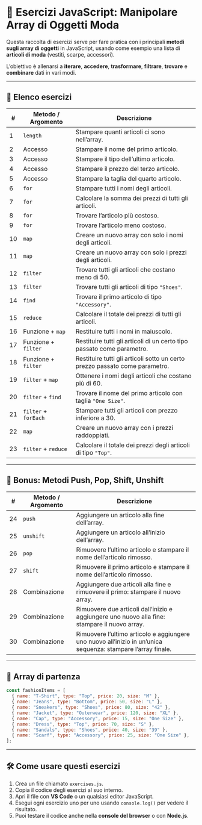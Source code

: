 # 👗 Esercizi JavaScript: Manipolare Array di Oggetti Moda  

Questa raccolta di esercizi serve per fare pratica con i principali **metodi sugli array di oggetti** in JavaScript, usando come esempio una lista di **articoli di moda** (vestiti, scarpe, accessori).  

L’obiettivo è allenarsi a **iterare**, **accedere**, **trasformare**, **filtrare**, **trovare** e **combinare** dati in vari modi.  

---

## 📝 Elenco esercizi

| #  | Metodo / Argomento        | Descrizione                                                                 |
|----|---------------------------|-----------------------------------------------------------------------------|
| 1  | `length`                  | Stampare quanti articoli ci sono nell’array.                                |
| 2  | Accesso                   | Stampare il nome del primo articolo.                                        |
| 3  | Accesso                   | Stampare il tipo dell’ultimo articolo.                                      |
| 4  | Accesso                   | Stampare il prezzo del terzo articolo.                                      |
| 5  | Accesso                   | Stampare la taglia del quarto articolo.                                     |
| 6  | `for`       | Stampare tutti i nomi degli articoli.                                       |
| 7  | `for`         | Calcolare la somma dei prezzi di tutti gli articoli.                        |
| 8  | `for`                     | Trovare l’articolo più costoso.                                             |
| 9  | `for`                     | Trovare l’articolo meno costoso.                                            |
| 10 | `map`                     | Creare un nuovo array con solo i nomi degli articoli.                       |
| 11 | `map`                     | Creare un nuovo array con solo i prezzi degli articoli.                     |
| 12 | `filter`                  | Trovare tutti gli articoli che costano meno di 50.                          |
| 13 | `filter`                  | Trovare tutti gli articoli di tipo `"Shoes"`.                               |
| 14 | `find`                    | Trovare il primo articolo di tipo `"Accessory"`.                            |
| 15 | `reduce`                  | Calcolare il totale dei prezzi di tutti gli articoli.                       |
| 16 | Funzione + `map`          | Restituire tutti i nomi in maiuscolo.                                       |
| 17 | Funzione + `filter`       | Restituire tutti gli articoli di un certo tipo passato come parametro.      |
| 18 | Funzione + `filter`       | Restituire tutti gli articoli sotto un certo prezzo passato come parametro. |
| 19 | `filter` + `map`          | Ottenere i nomi degli articoli che costano più di 60.                       |
| 20 | `filter` + `find`         | Trovare il nome del primo articolo con taglia `"One Size"`.                 |
| 21 | `filter` + `forEach`      | Stampare tutti gli articoli con prezzo inferiore a 30.                      |
| 22 | `map`                     | Creare un nuovo array con i prezzi raddoppiati.                             |
| 23 | `filter` + `reduce`       | Calcolare il totale dei prezzi degli articoli di tipo `"Top"`.              |

---

## 🔹 Bonus: Metodi Push, Pop, Shift, Unshift

| #  | Metodo / Argomento        | Descrizione                                                                 |
|----|---------------------------|-----------------------------------------------------------------------------|
| 24 | `push`                    | Aggiungere un articolo alla fine dell’array.                                 |
| 25 | `unshift`                 | Aggiungere un articolo all’inizio dell’array.                                |
| 26 | `pop`                     | Rimuovere l’ultimo articolo e stampare il nome dell’articolo rimosso.       |
| 27 | `shift`                   | Rimuovere il primo articolo e stampare il nome dell’articolo rimosso.       |
| 28 | Combinazione              | Aggiungere due articoli alla fine e rimuovere il primo: stampare il nuovo array. |
| 29 | Combinazione              | Rimuovere due articoli dall’inizio e aggiungere uno nuovo alla fine: stampare il nuovo array. |
| 30 | Combinazione              | Rimuovere l’ultimo articolo e aggiungere uno nuovo all’inizio in un’unica sequenza: stampare l’array finale. |

---

## 🔹 Array di partenza

```javascript
const fashionItems = [
  { name: "T-Shirt", type: "Top", price: 20, size: "M" },
  { name: "Jeans", type: "Bottom", price: 50, size: "L" },
  { name: "Sneakers", type: "Shoes", price: 80, size: "42" },
  { name: "Jacket", type: "Outerwear", price: 120, size: "XL" },
  { name: "Cap", type: "Accessory", price: 15, size: "One Size" },
  { name: "Dress", type: "Top", price: 70, size: "S" },
  { name: "Sandals", type: "Shoes", price: 40, size: "39" },
  { name: "Scarf", type: "Accessory", price: 25, size: "One Size" },
];
```

---

## 🛠️ Come usare questi esercizi

1. Crea un file chiamato `exercises.js`.  
2. Copia il codice degli esercizi al suo interno.  
3. Apri il file con **VS Code** o un qualsiasi editor JavaScript.  
4. Esegui ogni esercizio uno per uno usando `console.log()` per vedere il risultato.  
5. Puoi testare il codice anche nella **console del browser** o con **Node.js**.